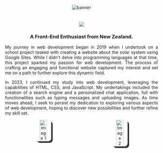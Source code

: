 <p align="center">
<img  src="https://github.com/DanyilNiemtsov/DanyilNiemtsov/assets/142193142/d3819291-d385-46af-a4a7-038bdb86b97a" alt="banner">
    </p>
<h1 align="center">
    <img src="https://readme-typing-svg.herokuapp.com?font=open+sans&weight=600&size=25&pause=1000&color=E9E9E9&height=40&lines=Welcome!+I'm+Danyil+Niemtsov" />
</h1>
<h3 align="center">A Front-End Enthusiast from New Zealand.</h3>


<p align="justify">
      My journey in web development began in 2019 when I undertook on a school project tasked with creating a website about the solar system using Google Sites. While I didn't delve into programming languages at that time, this project sparked my passion for web development. The process of crafting an engaging and functional website captured my interest and set me on a path to further explore this dynamic field.
    </p>
    <p align="justify">
In 2023, I continued my study into web development, leveraging the capabilities of HTML, CSS, and JavaScript. My undertakings included the creation of a search engine and a personalized chat application, full with functionalities such as typing messages and uploading images. As time moves ahead, I seek to persist my dedication to exploring various aspects of web development, hoping to discover new possibilities and further refine my skill set.
</p>
<p align="center" style="display: flex; justify-content: center;">
    <img src="https://github.com/DanyilNiemtsov/DanyilNiemtsov/assets/142193142/6119885b-2cd2-4fd6-99dc-86ce4016a119"
        style="width: 45%; margin: 0 100px; border-radius: 10px; box-shadow: 5px 5px rgb(51, 51, 51);"
        alt="Image 1">
    <img src="https://github.com/DanyilNiemtsov/DanyilNiemtsov/assets/142193142/0264df32-d494-4ffe-810c-e9d8c92763ea"
        style="width: 45%; margin: 0 100px; border-radius: 10px; box-shadow: 5px 5px rgb(51, 51, 51);"
        alt="Image 2">
</p>



<p align="center"> <img src="https://skillicons.dev/icons?i=js,html,css" alt="" </p>

